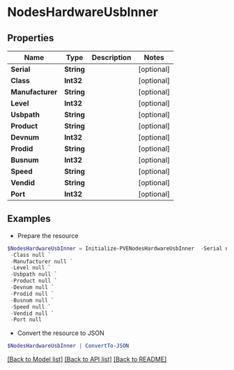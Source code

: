 # NodesHardwareUsbInner
## Properties

Name | Type | Description | Notes
------------ | ------------- | ------------- | -------------
**Serial** | **String** |  | [optional] 
**Class** | **Int32** |  | [optional] 
**Manufacturer** | **String** |  | [optional] 
**Level** | **Int32** |  | [optional] 
**Usbpath** | **String** |  | [optional] 
**Product** | **String** |  | [optional] 
**Devnum** | **Int32** |  | [optional] 
**Prodid** | **String** |  | [optional] 
**Busnum** | **Int32** |  | [optional] 
**Speed** | **String** |  | [optional] 
**Vendid** | **String** |  | [optional] 
**Port** | **Int32** |  | [optional] 

## Examples

- Prepare the resource
```powershell
$NodesHardwareUsbInner = Initialize-PVENodesHardwareUsbInner  -Serial null `
 -Class null `
 -Manufacturer null `
 -Level null `
 -Usbpath null `
 -Product null `
 -Devnum null `
 -Prodid null `
 -Busnum null `
 -Speed null `
 -Vendid null `
 -Port null
```

- Convert the resource to JSON
```powershell
$NodesHardwareUsbInner | ConvertTo-JSON
```

[[Back to Model list]](../README.md#documentation-for-models) [[Back to API list]](../README.md#documentation-for-api-endpoints) [[Back to README]](../README.md)

